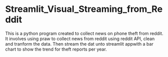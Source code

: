 # Streamlit_Visual_Streaming_from_Reddit

This is a python program created to collect news on phone theft from reddit. It involves using praw to collect news from reddit using reddit API, 
clean and tranform the data. Then stream the dat unto streamlit appwith a bar chart to show the trend for theft reports per year.

